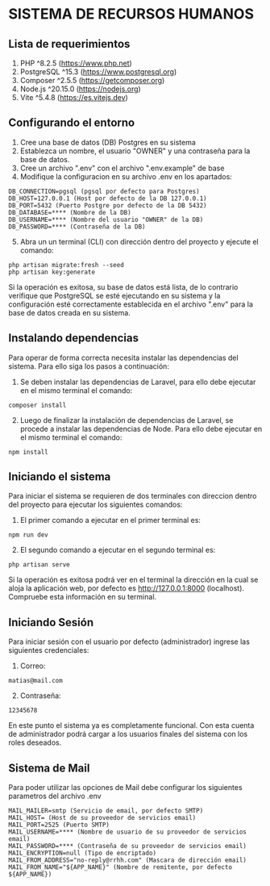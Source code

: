 # SISTEMA DE RECURSOS HUMANOS

## Lista de requerimientos

1.  PHP ^8.2.5 (<a>https://www.php.net</a>)
2.  PostgreSQL ^15.3 (<a>https://www.postgresql.org</a>)
3.  Composer ^2.5.5 (<a>https://getcomposer.org</a>)
4.  Node.js ^20.15.0 (<a>https://nodejs.org</a>)
5.  Vite ^5.4.8 (<a>https://es.vitejs.dev</a>)

## Configurando el entorno

1.  Cree una base de datos (DB) Postgres en su sistema
2.  Establezca un nombre, el usuario "OWNER" y una contraseña para la base de datos.
3.  Cree un archivo ".env" con el archivo ".env.example" de base
4.  Modifique la configuracion en su archivo .env en los apartados:

```
DB_CONNECTION=pgsql (pgsql por defecto para Postgres)
DB_HOST=127.0.0.1 (Host por defecto de la DB 127.0.0.1)
DB_PORT=5432 (Puerto Postgre por defecto de la DB 5432)
DB_DATABASE=**** (Nombre de la DB)
DB_USERNAME=**** (Nombre del usuario "OWNER" de la DB)
DB_PASSWORD=**** (Contraseña de la DB)
```
    
5.  Abra un un terminal (CLI) con dirección dentro del proyecto y ejecute el comando: 

```
php artisan migrate:fresh --seed
php artisan key:generate
```

Si la operación es exitosa, su base de datos está lista, de lo contrario verifique que PostgreSQL se esté ejecutando en su sistema y la configuración esté correctamente establecida en el archivo ".env" para la base de datos creada en su sistema.

## Instalando dependencias

Para operar de forma correcta necesita instalar las dependencias del sistema. Para ello siga los pasos a continuación:

1.  Se deben instalar las dependencias de Laravel, para ello debe ejecutar en el mismo terminal el comando:

```
composer install
```

2.  Luego de finalizar la instalación de dependencias de Laravel, se procede a instalar las dependencias de Node. Para ello debe ejecutar en el mismo terminal el comando: 

```
npm install
```

## Iniciando el sistema
Para iniciar el sistema se requieren de dos terminales con direccion dentro del proyecto para ejecutar los siguientes comandos:

1.  El primer comando a ejecutar en el primer terminal es: 

```
npm run dev
```

2.  El segundo comando a ejecutar en el segundo terminal es: 
  
```
php artisan serve
```

Si la operación es exitosa podrá ver en el terminal la dirección en la cual se aloja la aplicación web, por defecto es <a>http://127.0.0.1:8000</a> (localhost). Compruebe esta información en su terminal.

## Iniciando Sesión
Para iniciar sesión con el usuario por defecto (administrador) ingrese las siguientes credenciales:
1.  Correo: 

```
matias@mail.com
```

2.  Contraseña:

```
12345678
```

En este punto el sistema ya es completamente funcional. Con esta cuenta de administrador podrá cargar a los usuarios finales del sistema con los roles deseados.

## Sistema de Mail
Para poder utilizar las opciones de Mail debe configurar los siguientes parametros del archivo .env
```
MAIL_MAILER=smtp (Servicio de email, por defecto SMTP)
MAIL_HOST= (Host de su proveedor de servicios email)
MAIL_PORT=2525 (Puerto SMTP)
MAIL_USERNAME=**** (Nombre de usuario de su proveedor de servicios email)
MAIL_PASSWORD=**** (Contraseña de su proveedor de servicios email)
MAIL_ENCRYPTION=null (Tipo de encriptado)
MAIL_FROM_ADDRESS="no-reply@rrhh.com" (Mascara de dirección email)
MAIL_FROM_NAME="${APP_NAME}" (Nombre de remitente, por defecto ${APP_NAME})
```